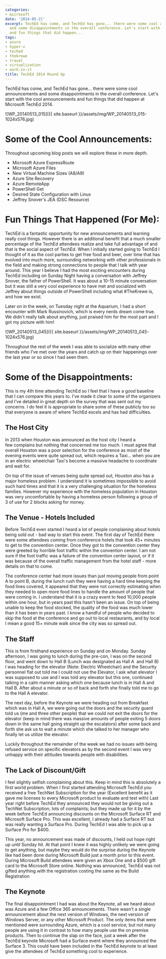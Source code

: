 ```yaml
---
categories:
- microsoft
date: '2014-05-21'
excerpt: TechEd has come, and TechEd has gone... there were some cool announcements
  and some disappointments in the overall conference. Let's start with the cool announcements
  and fun things that did happen...
tags:
- azure
- hyper-v
- teched
- thekrewe
- travel
- virtualization
- work-in-it
title: TechEd 2014 Round Up
---
```


TechEd has come, and TechEd has gone... there were some cool announcements and some disappointments in the overall conference. Let's start with the cool announcements and fun things that did happen at Microsoft TechEd 2014.

![WP_20140513_015]({{ site.baseurl }}/assets/img/WP_20140513_015-1024x576.jpg)<!--more-->

# Some of the Cool Announcements:

Throughout upcoming blog posts we will explore these in more depth.

- Microsoft Azure ExpressRoute
- Microsoft Azure Files
- New Virtual Machine Sizes (A8/A9)
- Azure Site Recovery
- Azure RemoteApp
- PowerShell Get
- Desired State Configuration with Linux
- Jeffrey Snover's JEA (DSC Resource)

# Fun Things That Happened (For Me):

TechEd is a fantastic opportunity for new announcements and learning really cool things. However there is an additional benefit that a much smaller percentage of the TechEd attendees realize and take full advantage of and that is the social aspect of TechEd. When I initially started going to TechEd I thought of it as the cool parties to get free food and beer, over time that has evolved into much more, surrounding networking with other professionals in the field and making strong connections to people that I talk with year around. This year I believe I had the most exciting encounters during TechEd including on Sunday Night having a conversation with Jeffrey Snover, the father of PowerShell. It was about a 10-15 minute conversation but it was still a very cool experience to have met and socialized with Jeffrey about things outside of PowerShell including what #TheKrewe is, and how we exist.

Later on in the week, on Tuesday night at the Aquarium, I had a short encounter with Mark Russinovich, which is every nerds dream come true. We didn't really talk about anything, just praised him for the most part and I got my picture with him!

![WP_20140513_045]({{ site.baseurl }}/assets/img/WP_20140513_045-1024x576.jpg)

Throughout the rest of the week I was able to socialize with many other friends who I've met over the years and catch up on their happenings over the last year or so since I had seen them.

# Some of the Disappointments:

This is my 4th time attending TechEd so I feel that I have a good baseline that I can compare this years to. I've made it clear to some of the organizers and I've detailed in great depth on the survey that was sent out my concerns. I do feel it is appropriate to share some of these publicly too so that everyone is aware of where TechEd excels and has had difficulties.

## The Host City

In 2013 when Houston was announced as the host city I heard a few complains but nothing that concerned me too much. I must agree that overall Houston was a poor selection for the conference as most of the evening events were quite spread out, which requires a Taxi... when you are in an electric wheelchair Taxi's become a massive headache to coordinate and wait for.

On top of the issue of venues being quite spread out, Houston also has a major homeless problem. I understand it is sometimes impossible to avoid such hard times and that it is a very challenging situation for the homeless families. However my experience with the homeless population in Houston was very uncomfortable by having a homeless person following a group of 3 of use for 2 blocks asking for money.

## The Venue - Hotels Included

Before TechEd even started I heard a lot of people complaining about hotels being sold out - bad way to start this event. The first day of TechEd there were some attendees coming from conference hotels that took 45+ minutes to get to the convention center. Once they got to the convention center they were greeted by horrible foot traffic within the convention center. I am not sure if the foot traffic was a failure of the convention center layout, or if it was because of the overall traffic management from the hotel staff - more details on that to come.

The conference center had more issues than just moving people from point A to point B, during the lunch rush they were having a hard time keeping the food lines covered, it appeared that they were not correctly estimating when they needed to open more food lines to handle the amount of people that were coming in. I understand that it is a crazy event to feed 10,000 people within one hour, but in years past this hasn't been an issue. On top of being unable to keep the food stocked, the quality of the food was much lower than it has been in years past. I know a handful of people who decided to skip the food at the conference and go out to local restaurants, and by local I mean a good 15+ minute walk since the city was so spread out.

## The Staff

This is from firsthand experience on Sunday and on Monday. Sunday afternoon, I was going to lunch during the pre-con, I was on the second floor, and went down to Hall B (Lunch was designated as Hall A  and Hall B) I was heading for the elevator (Note: Electric Wheelchair) and the Security personnel flat out told me I could not use the Elevator, I ask what elevator I was supposed to use and I was told any elevator but this one, continued talking in a calm manner asking which one because lunch is in Hall A and Hall B. After about a minute or so of back and forth she finally told me to go to the Hall A elevator.

The next day, before the Keynote we were heading out from Breakfast which was in Hall A, we were going out the doors and the security guard told us (me and three other people) that we could not exit the doors for the elevator (keep in mind there was massive amounts of people exiting 5 doors down in the same hall going straight up the escalators) after some back and forth she ask us to wait a minute which she talked to her manager who finally let us utilize the elevator.

Luckily throughout the remainder of the week we had no issues with being refused service on specific elevators as by the second event I was very unhappy with their attitudes towards people with disabilities.

## The Lack of Discount/Gift

I feel slightly selfish complaining about this. Keep in mind this is absolutely a first world problem. When I first started attending Microsoft TechEd you received a free TechNet Subscription for the year (Excellent benefit as it gave me licenses to every Microsoft product to evaluate and test with) Last year right before TechEd they announced they would not be giving out a TechNet Subscription, lots of complaints; but they made up for it by the week before TechEd announcing discounts on the Microsoft Surface RT and Microsoft Surface Pro. This was excellent, I already had a Surface RT but was really wanting a Surface Pro. During TechEd I was able to pick up a Surface Pro for $400.

This year, no announcement was made of discounts, I held out hope right up until Sunday hit. At that point I knew it was highly unlikely we were going to get anything, but maybe they would do the surprise during the Keynote like had been done during Microsoft Build just a month prior to this event. During Microsoft Build attendees were given an Xbox One and a $500 gift card to the Microsoft Store online. Nothing was announced, TechEd was not gifted anything with the registration costing the same as the Build Registration

## The Keynote

The final disappointment I had was about the Keynote, all we heard about was Azure and a few Office 365 announcements. There wasn't a single announcement about the next version of Windows, the next version of Windows Server, or any other Microsoft Product. The only items that were mentioned were surrounding Azure, which is a cool service; but not many people are using it in contrast to how many people use the on premise products. Then to continue the slap on the face, just a week after the TechEd keynote Microsoft had a Surface event where they announced the Surface 3. This could have been included in the TechEd keynote to at least give the attendees of TechEd something cool to experience.